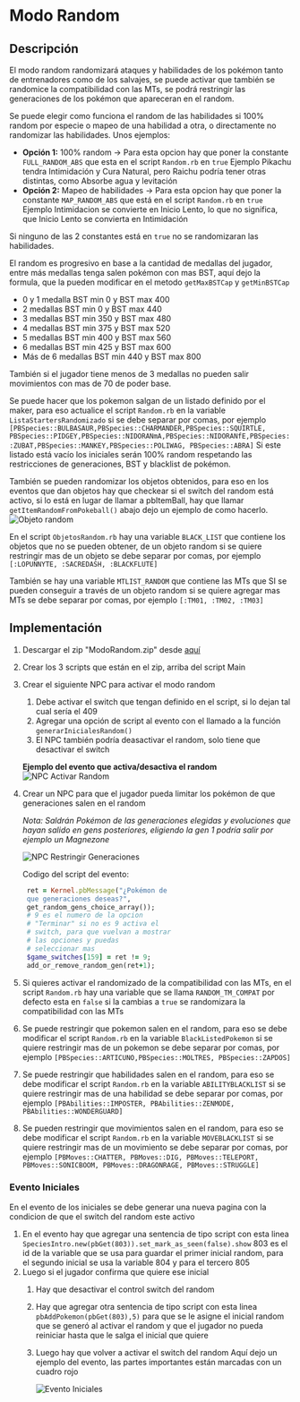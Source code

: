 # Modo Random

## Descripción

El modo random randomizará ataques y habilidades de los pokémon tanto de entrenadores como de los salvajes, se puede activar que también se randomice la compatibilidad con las MTs, se podrá restringir las generaciones de los pokémon que apareceran en el random.

Se puede elegir como funciona el random de las habilidades si 100% random por especie o mapeo de una habilidad a otra, o directamente no randomizar las habilidades.
Unos ejemplos:

- **Opción 1:** 100% random -> Para esta opcion hay que poner la constante `FULL_RANDOM_ABS` que esta en el script `Random.rb` en `true`
  Ejemplo Pikachu tendra Intimidación y Cura Natural, pero Raichu podría tener otras distintas, como Absorbe agua y levitación
- **Opción 2:** Mapeo de habilidades -> Para esta opcion hay que poner la constante `MAP_RANDOM_ABS` que está en el script `Random.rb` en `true`
  Ejemplo Intimidacion se convierte en Inicio Lento, lo que no significa, que Inicio Lento se convierta en Intimidación

Si ninguno de las 2 constantes está en `true` no se randomizaran las habilidades.

El random es progresivo en base a la cantidad de medallas del jugador, entre más medallas tenga salen pokémon con mas BST, aquí dejo la formula, que la pueden modificar en el metodo `getMaxBSTCap` y `getMinBSTCap`

- 0 y 1 medalla BST min 0 y BST max 400
- 2 medallas BST min 0 y BST max 440
- 3 medallas BST min 350 y BST max 480
- 4 medallas BST min 375 y BST max 520
- 5 medallas BST min 400 y BST max 560
- 6 medallas BST min 425 y BST max 600
- Más de 6 medallas BST min 440 y BST max 800

También si el jugador tiene menos de 3 medallas no pueden salir movimientos con mas de 70 de poder base.

Se puede hacer que los pokemon salgan de un listado definido por el maker, para eso actualice el script `Random.rb` en la variable `ListaStartersRandomizado` si se debe separar por comas, por ejemplo `[PBSpecies::BULBASAUR,PBSpecies::CHARMANDER,PBSpecies::SQUIRTLE, PBSpecies::PIDGEY,PBSpecies::NIDORANmA,PBSpecies::NIDORANfE,PBSpecies::ZUBAT,PBSpecies::MANKEY,PBSpecies::POLIWAG, PBSpecies::ABRA]`
Si este listado está vacío los iniciales serán 100% random respetando las restricciones de generaciones, BST y blacklist de pokémon.

También se pueden randomizar los objetos obtenidos, para eso en los eventos que dan objetos hay que checkear si el switch del random está activo, si lo está en lugar de llamar a pbItemBall, hay que llamar `getItemRandomFromPokeball()` abajo dejo un ejemplo de como hacerlo.
![Objeto random](images/evento_objeto_random.png)

En el script `ObjetosRandom.rb` hay una variable `BLACK_LIST` que contiene los objetos que no se pueden obtener, de un objeto random si se quiere restringir mas de un objeto se debe separar por comas, por ejemplo `[:LOPUNNYTE, :SACREDASH, :BLACKFLUTE]`

También se hay una variable `MTLIST_RANDOM` que contiene las MTs que SI se pueden conseguir a través de un objeto random si se quiere agregar mas MTs se debe separar por comas, por ejemplo `[:TM01, :TM02, :TM03]`

## Implementación

1. Descargar el zip "ModoRandom.zip" desde [aquí](https://github.com/Pokemon-Fan-Games/ModoRandom/releases/download/v1.0/ModoRandom.zip)
2. Crear los 3 scripts que están en el zip, arriba del script Main 
3. Crear el siguiente NPC para activar el modo random
   1. Debe activar el switch que tengan definido en el script, si lo dejan tal cual sería el 409
   2. Agregar una opción de script al evento con el llamado a la función `generarInicialesRandom()`
   3. El NPC también podría deasactivar el random, solo tiene que desactivar el switch
   
   **Ejemplo del evento que activa/desactiva el random**
   ![NPC Activar Random](images/activar_random.png)
4. Crear un NPC para que el jugador pueda limitar los pokémon de que generaciones salen en el random

   _Nota: Saldrán Pokémon de las generaciones elegidas y evoluciones que hayan salido en gens posteriores, eligiendo la gen 1 podría salir por ejemplo un Magnezone_
   
   ![NPC Restringir Generaciones](images/random_gens_event.png)

   Codigo del script del evento:
   ```ruby
    ret = Kernel.pbMessage("¿Pokémon de
    que generaciones deseas?",
    get_random_gens_choice_array());
    # 9 es el numero de la opcion
    # "Terminar" si no es 9 activa el
    # switch, para que vuelvan a mostrar
    # las opciones y puedas
    # seleccionar mas
    $game_switches[159] = ret != 9;
    add_or_remove_random_gen(ret+1);
   ```
6. Si quieres activar el randomizado de la compatibilidad con las MTs, en el script `Random.rb` hay una variable que se llama `RANDOM_TM_COMPAT` por defecto esta en `false` si la cambias a `true` se randomizara la compatibilidad con las MTs
7. Se puede restringir que pokemon salen en el random, para eso se debe modificar el script `Random.rb` en la variable `BlackListedPokemon` si se quiere restringir mas de un pokemon se debe separar por comas, por ejemplo `[PBSpecies::ARTICUNO,PBSpecies::MOLTRES, PBSpecies::ZAPDOS]`
8. Se puede restringir que habilidades salen en el random, para eso se debe modificar el script `Random.rb` en la variable `ABILITYBLACKLIST` si se quiere restringir mas de una habilidad se debe separar por comas, por ejemplo `[PBAbilities::IMPOSTER, PBAbilities::ZENMODE, PBAbilities::WONDERGUARD]`
9. Se pueden restringir que movimientos salen en el random, para eso se debe modificar el script `Random.rb` en la variable `MOVEBLACKLIST` si se quiere restringir mas de un movimiento se debe separar por comas, por ejemplo `[PBMoves::CHATTER, PBMoves::DIG, PBMoves::TELEPORT, PBMoves::SONICBOOM, PBMoves::DRAGONRAGE, PBMoves::STRUGGLE]`

### Evento Iniciales

En el evento de los iniciales se debe generar una nueva pagina con la condicion de que el switch del random este activo

1. En el evento hay que agregar una sentencia de tipo script con esta linea `SpeciesIntro.new(pbGet(803)).set_mark_as_seen(false).show` 803 es el id de la variable que se usa para guardar el primer inicial random, para el segundo inicial se usa la variable 804 y para el tercero 805
2. Luego si el jugador confirma que quiere ese inicial
   1. Hay que desactivar el control switch del random
   2. Hay que agregar otra sentencia de tipo script con esta linea `pbAddPokemon(pbGet(803),5)` para que se le asigne el inicial random que se generó al activar el random y que el jugador no pueda reiniciar hasta que le salga el inicial que quiere
   3. Luego hay que volver a activar el switch del random
      Aquí dejo un ejemplo del evento, las partes importantes están marcadas con un cuadro rojo
      
      ![Evento Iniciales](images/evento_inicial_random.png)
